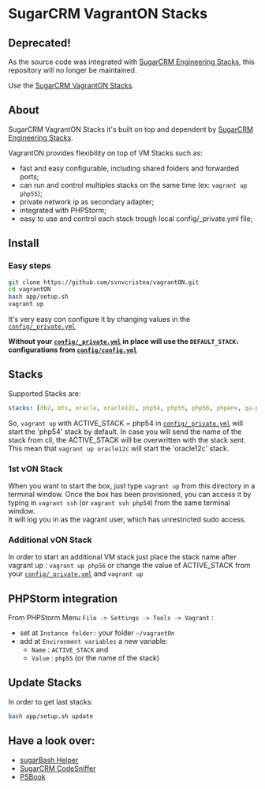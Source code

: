 SugarCRM VagrantON Stacks
=========================

## Deprecated!

As the source code was integrated with [SugarCRM Engineering Stacks](https://github.com/sugarcrm/stacks), this repository will no longer be maintained. 

Use the [SugarCRM VagrantON Stacks](https://github.com/sugarcrm/stacks/tree/master/vagrant-on).

## About

SugarCRM VagrantON Stacks it's built on top and dependent by [SugarCRM Engineering Stacks](https://github.com/sugarcrm/stacks).

VagrantON provides flexibility on top of VM Stacks such as:

 * fast and easy configurable, including shared folders and forwarded ports;
 * can run and control multiples stacks on the same time (ex: `vagrant up php55`);
 * private network ip as secondary adapter;
 * integrated with PHPStorm;
 * easy to use and control each stack trough local config/_private.yml file;
 

## Install

### Easy steps

```bash
git clone https://github.com/svnvcristea/vagrantON.git
cd vagrantON
bash app/setup.sh
vagrant up
```


It's very easy con configure it by changing values in the [`config/_private.yml`](config/_private.yml)

**Without your [`config/_private.yml`](config/_private.yml) in place will use the `DEFAULT_STACK:` configurations from [`config/config.yml`](config/config.yml)**

## Stacks

Supported Stacks are:
```yaml
stacks: [db2, mts, oracle, oracle12c, php54, php55, php56, phpenv, qa-php53, qa-php54, ubuntu-driver]
```
So, `vagrant up` with ACTIVE_STACK = php54 in [`config/_private.yml`](config/_private.yml) will start the 'php54' stack by default. 
In case you will send the name of the stack from cli, the ACTIVE_STACK will be overwritten with the stack sent.
This mean that `vagrant up oracle12c` will start the 'oracle12c' stack.

### 1st vON Stack

When you want to start the box, just type `vagrant up` from this directory in a terminal window.
Once the box has been provisioned, you can access it by typing in `vagrant ssh` (or `vagrant ssh php54`) from the same terminal window.  
It will log you in as the vagrant user, which has unrestricted sudo access.

### Additional vON Stack

In order to start an additional VM stack just place the stack name after vagrant up : `vagrant up php56`
or change the value of ACTIVE_STACK from your [`config/_private.yml`](config/_private.yml) and `vagrant up`

## PHPStorm integration

From PHPStorm Menu `File -> Settings -> Tools -> Vagrant` :

 * set at `Instance folder:` your folder `~/vagrantOn`
 * add at `Environment variables` a new variable:
   * `Name` : `ACTIVE_STACK` and 
   * `Value` : `php55` (or the name of the stack) 

## Update Stacks

In order to get last stacks:

```bash
bash app/setup.sh update
```

## Have a look over:

* [sugarBash Helper](https://github.com/svnvcristea/sugarBash)
* [SugarCRM CodeSniffer](https://github.com/svnvcristea/SugarCRMCodeSniffer)
* [PSBook](https://github.com/svnvcristea/PSBook)
